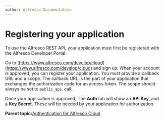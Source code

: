 ```yaml
---
author: Alfresco Documentation
---
```


# Registering your application

To use the Alfresco REST API, your application must first be registered with the Alfresco Developer Portal.

Go to [https://www.alfresco.com/develop/cloud](https://www.alfresco.com/develop/cloud) and sign up. When your account is approved, you can register your application. You must provide a callback URL and a scope. The callback URL is the part of your application that exchanges the authorization code for an access token. The scope should always be set to `public_api`. call.

Once your application is approved, The **Auth** tab will show an **API Key**, and a **Key Secret**. These will be needed by your application for authorization.

**Parent topic:**[Authentication for Alfresco Cloud](../../../pra/1/concepts/pra-authentication-cloud.md)

